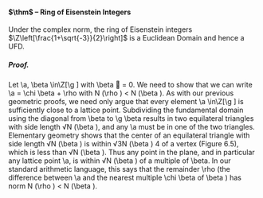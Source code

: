 #### $\thm$ – Ring of Eisenstein Integers
Under the complex norm, the ring of Eisenstein integers $\Z\left[\frac{1+\sqrt{-3}}{2}\right]$ is a Euclidean Domain and hence a UFD.

##### *Proof.*
Let \a, \beta \in\Z[\g ] with \beta  = 0. We need to show that we can 
write 
\a = \chi \beta + \rho 
with N (\rho ) < N (\beta ). As with our previous geometric proofs, we need only argue 
that every element \a \in\Z[\g ] is sufficiently close to a lattice point. Subdividing 
the fundamental domain using the diagonal from \beta to \g \beta results in two equilateral 
triangles with side length √N (\beta ), and any \a must be in one of the two triangles. 
Elementary geometry shows that the center of an equilateral triangle with side 
length √N (\beta ) is within 
√3N (\beta ) 
4 of a vertex (Figure 6.5), which is less than √N (\beta ). 
Thus any point in the plane, and in particular any lattice point \a, is within √N (\beta ) of 
a multiple of \beta. In our standard arithmetic language, this says that the remainder \rho 
(the difference between \a and the nearest multiple \chi \beta of \beta ) has norm N (\rho ) < N (\beta ).
